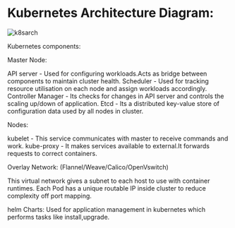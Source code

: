 # Kubernetes Architecture Diagram:
![k8sarch](https://user-images.githubusercontent.com/31984052/37555503-0b29e8fc-2a0e-11e8-8704-29b8a01eaa4a.png)

Kubernetes components:


Master Node: 

  API server - Used for configuring workloads.Acts as bridge between components to maintain cluster health.
  Scheduler  - Used for tracking resource utilisation on each node and assign workloads accordingly.
  Controller Manager - Its checks for changes in API server and controls the scaling up/down of application.
  Etcd  - Its a distributed key-value store of configuration data used by all nodes in cluster.

Nodes:

  kubelet - This service communicates with master to receive commands and work. 
  kube-proxy - It makes services available to external.It forwards requests to correct containers.
  
  
Overlay Network: (Flannel/Weave/Calico/OpenVswitch) 

This  virtual network gives a subnet to  each host to use with container runtimes.
Each Pod has a unique routable IP inside cluster to reduce complexity off port mapping.

helm Charts: 
Used for application management in kubernetes which performs tasks like install,upgrade.
